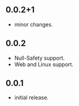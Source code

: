## 0.0.2+1

* minor changes.

## 0.0.2

* Null-Safety support.
* Web and Linux support.

## 0.0.1

* initial release.
